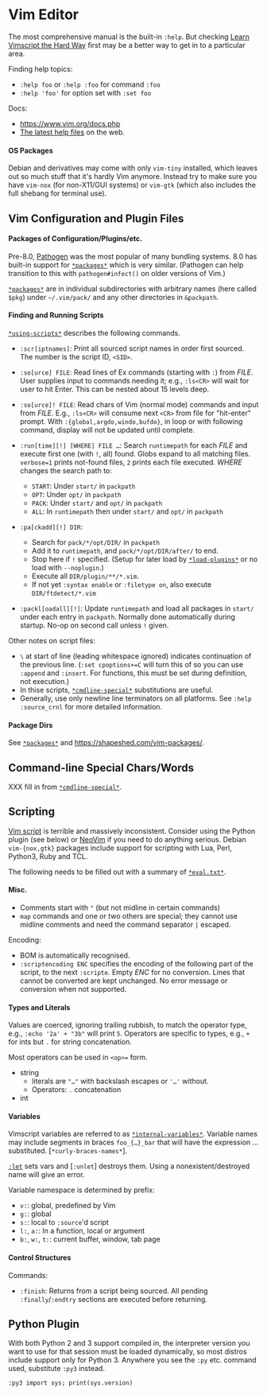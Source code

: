 Vim Editor
==========

The most comprehensive manual is the built-in `:help`. But checking
[Learn Vimscript the Hard Way][hardway] first may be a better way to
get in to a particular area.

Finding help topics:
- `:help foo` or `:help :foo` for command `:foo`
- `:help 'foo'` for option set with `:set foo`

Docs:
- <https://www.vim.org/docs.php>
- [The latest help files][:help] on the web.

#### OS Packages

Debian and derivatives may come with only `vim-tiny` installed, which
leaves out so much stuff that it's hardly Vim anymore. Instead try to
make sure you have `vim-nox` (for non-X11/GUI systems) or `vim-gtk`
(which also includes the full shebang for terminal use).


Vim Configuration and Plugin Files
----------------------------------

#### Packages of Configuration/Plugins/etc.

Pre-8.0, [Pathogen] was the most popular of many bundling systems. 8.0
has built-in support for [`*packages*`] which is very similar.
(Pathogen can help transition to this with `pathogen#infect()` on
older versions of Vim.)

[`*packages*`] are in individual subdirectories with arbitrary names
(here called `$pkg`) under `~/.vim/pack/` and any other directories in
`&packpath`.

#### Finding and Running Scripts

[`*using-scripts*`] describes the following commands.

- `:scr[iptnames]`: Print all sourced script names in order first sourced.
  The number is the script ID, `<SID>`.

- `:so[urce] FILE`: Read lines of Ex commands (starting with `:`) from
  _FILE_. User supplies input to commands needing it; e.g., `:ls<CR>`
  will wait for user to hit Enter. This can be nested about 15 levels deep.

- `:so[urce]! FILE`: Read chars of Vim (normal mode) commands and input
  from _FILE_. E.g., `:ls<CR>` will consume next `<CR>` from file for
  "hit-enter" prompt. With `:{global,argdo,windo,bufdo}`, in loop or with
  following command, display will not be updated until complete.

- `:run[time][!] [WHERE] FILE …`: Search `runtimepath` for each _FILE_ and
  execute first one (with `!`, all) found. Globs expand to all matching
  files. `verbose=1` prints not-found files, `2` prints each file executed.
  _WHERE_ changes the search path to:
  - `START`: Under `start/` in `packpath`
  - `OPT`: Under `opt/` in `packpath`
  - `PACK`: Under `start/` and `opt/` in `packpath`
  - `ALL`: In `runtimepath` then under `start/` and `opt/` in `packpath`

- `:pa[ckadd][!] DIR`:
  - Search for `pack/*/opt/DIR/` in `packpath`
  - Add it to `runtimepath`, and `pack/*/opt/DIR/after/` to end.
  - Stop here if `!` specified. (Setup for later load by [`*load-plugins*`]
    or no load with `--noplugin`.)
  - Execute all `DIR/plugin/**/*.vim`.
  - If not yet `:syntax enable` or `:filetype on`, also execute
    `DIR/ftdetect/*.vim`

- `:packl[oadall][!]`: Update `runtimepath` and load all packages in
  `start/` under each entry in `packpath`. Normally done automatically
  during startup. No-op on second call unless `!` given.

Other notes on script files:

- `\` at start of line (leading whitespace ignored) indicates
  continuation of the previous line. (`:set cpoptions+=C` will turn
  this of so you can use `:append` and `:insert`. For functions, this
  must be set during definition, not execution.)
- In thise scripts, [`*cmdline-special*`] substitutions are useful.
- Generally, use only newline line terminators on all platforms. See
  `:help :source_crnl` for more detailed information.

#### Package Dirs

See [`*packages*`] and <https://shapeshed.com/vim-packages/>.


Command-line Special Chars/Words
--------------------------------

XXX fill in from [`*cmdline-special*`].


Scripting
---------

[Vim script] is terrible and massively inconsistent. Consider using
the Python plugin (see below) or [NeoVim] if you need to do anything
serious. Debian `vim-{nox,gtk}` packages include support for scripting
with Lua, Perl, Python3, Ruby and TCL.

The following needs to be filled out with a summary of [`*eval.txt*`].

#### Misc.

- Comments start with `"` (but not midline in certain commands)
- `map` commands and one or two others are special; they cannot use
  midline comments and need the command separator `|` escaped.

Encoding:
- BOM is automatically recognised.
- `:scriptencoding ENC` specifies the encoding of the following part of the
  script, to the next `:scripte`. Empty _ENC_ for no conversion. Lines that
  cannot be converted are kept unchanged. No error message or conversion
  when not supported.

#### Types and Literals

Values are coerced, ignoring trailing rubbish, to match the operator
type, e.g., `:echo '2a' + "3b"` will print `5`. Operators are specific
to types, e.g., `+` for ints but `.` for string concatenation.

Most operators can be used in `<op>=` form.

- string
  - literals are `"…"` with backslash escapes or `'…'` without.
  - Operators: `.` concatenation
- int

#### Variables

Vimscript variables are referred to as [`*internal-variables*`].
Variable names may include segments in braces `foo_{…}_bar` that will
have the expression … substituted. [`*curly-braces-names*`].

[`:let`] sets vars and [`:unlet`] destroys them. Using a
nonexistent/destroyed name will give an error.

Variable namespace is determined by prefix:
- `v:`: global, predefined by Vim
- `g:`: global
- `s:`: local to `:source`'d script
- `l:`, `a:`: In a function, local or argument
- `b:`, `w:`, `t:`: current buffer, window, tab page

#### Control Structures

Commands:
- `:finish`: Returns from a script being sourced. All pending
  `:finally`/`:endtry` sections are executed before returning.


Python Plugin
-------------

With both Python 2 and 3 support compiled in, the interpreter version
you want to use for that session must be loaded dynamically, so most
distros include support only for Python 3. Anywhere you see the `:py`
etc. command used, substitute `:py3` instead.

    :py3 import sys; print(sys.version)



<!-------------------------------------------------------------------->
[:help]: https://vimhelp.org/
[NeoVim]: https://neovim.io/
[Pathogen]: https://github.com/tpope/vim-pathogen
[Vim script]: https://en.wikipedia.org/wiki/Vim_(text_editor)#Vim_script
[`*cmdline-special*`]: https://vimhelp.org/cmdline.txt.html#cmdline-special
[`*eval.txt*`]: https://vimhelp.org/eval.txt.html
[`*internal-variables*`]: https://vimhelp.org/eval.txt.html#internal-variables
[`*load-plugins*`]: https://vimhelp.org/starting.txt.html#load-plugins
[`*packages*`]: https://vimhelp.org/repeat.txt.html#packages
[`*using-scripts*`]: https://vimhelp.org/repeat.txt.html#using-scripts
[`:let`]: https://vimhelp.org/eval.txt.html#%3Alet
[hardway]: http://learnvimscriptthehardway.stevelosh.com/
